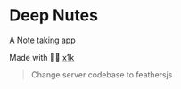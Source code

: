 # Deep Nutes

A Note taking app

Made with 🤟🏻 [x1k]("https://strae.dev")
<br />

> Change server codebase to feathersjs
